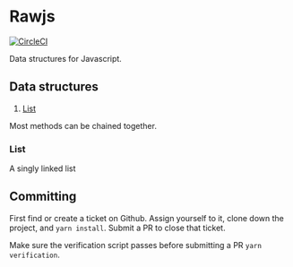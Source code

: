 # Rawjs

[![CircleCI](https://circleci.com/gh/ilias-t/rawjs/tree/master.svg?style=svg)](https://circleci.com/gh/ilias-t/rawjs/tree/master)

Data structures for Javascript.

## Data structures
1. [List](#list)

Most methods can be chained together.

### List
A singly linked list

## Committing

First find or create a ticket on Github. Assign yourself to it, clone down the project, and `yarn install`. Submit a PR to close that ticket.

Make sure the verification script passes before submitting a PR `yarn verification`.
